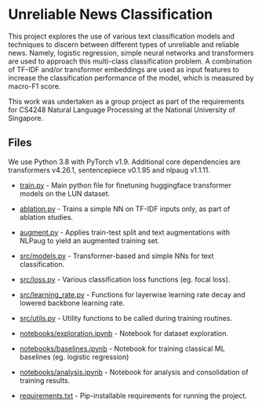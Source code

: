 # Unreliable News Classification

This project explores the use of various text classification models and techniques to discern between different types of unreliable and reliable news. Namely, logistic regression, simple neural networks and transformers are used to approach this multi-class classification problem. A combination of TF-IDF and/or transformer embeddings are used as input features to increase the classification performance of the model, which is measured by macro-F1 score.

This work was undertaken as a group project as part of the requirements for CS4248 Natural Language Processing at the National University of Singapore.

## Files

We use Python 3.8 with PyTorch v1.9. Additional core dependencies are transformers v4.26.1, sentencepiece v0.1.95 and nlpaug v1.1.11.

* [train.py](train.py) - Main python file for finetuning huggingface transformer models on the LUN dataset.

* [ablation.py](ablation.py) - Trains a simple NN on TF-IDF inputs only, as part of ablation studies.

* [augment.py](augment.py) - Applies train-test split and text augmentations with NLPaug to yield an augmented training set.

* [src/models.py](./src/models.py) - Transformer-based and simple NNs for text classification.

* [src/loss.py](./src/loss.py) - Various classification loss functions (eg. focal loss).

* [src/learning_rate.py](./src/learning_rate.py) - Functions for layerwise learning rate decay and lowered backbone learning rate.

* [src/utils.py](./src/utils.py) - Utility functions to be called during training routines.

* [notebooks/exploration.ipynb](./notebooks/exploration.ipynb) - Notebook for dataset exploration.

* [notebooks/baselines.ipynb](./notebooks/baselines.ipynb) - Notebook for training classical ML baselines (eg. logistic regression)

* [notebooks/analysis.ipynb](./notebooks/analysis.ipynb) - Notebook for analysis and consolidation of training results.

* [requirements.txt](requirements.txt) - Pip-installable requirements for running the project.



